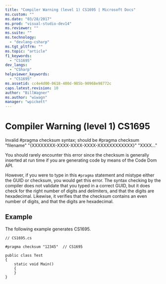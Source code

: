 ```yaml
---
title: "Compiler Warning (level 1) CS1695 | Microsoft Docs"
ms.custom: ""
ms.date: "03/28/2017"
ms.prod: "visual-studio-dev14"
ms.reviewer: ""
ms.suite: ""
ms.technology: 
  - "devlang-csharp"
ms.tgt_pltfrm: ""
ms.topic: "article"
f1_keywords: 
  - "CS1695"
dev_langs: 
  - "CSharp"
helpviewer_keywords: 
  - "CS1695"
ms.assetid: cc4e4d00-0618-400d-985b-90968e98772c
caps.latest.revision: 10
author: "BillWagner"
ms.author: "wiwagn"
manager: "wpickett"
---
```

# Compiler Warning (level 1) CS1695
Invalid #pragma checksum syntax; should be #pragma checksum "filename" "{XXXXXXXX-XXXX-XXXX-XXXX-XXXXXXXXXXXX}" "XXXX..."  
  
 You should rarely encounter this error since the checksum is generally inserted at run time if you are generating code by means of the Code Dom API.  
  
 However, if you were to type in this `#pragma` statement and mistype either the GUID or checksum, you would get this error. The syntax checking by the compiler does not validate that you typed in a correct GUID, but it does check for the right number of digits and delimiters, and that the digits are hexadecimal. Likewise, it verifies that the checksum contains an even number of digits, and that the digits are hexadecimal.  
  
## Example  
 The following example generates CS1695.  
  
```  
// CS1695.cs  
  
#pragma checksum "12345"  // CS1695  
  
public class Test  
{  
    static void Main()  
    {  
    }  
}  
```